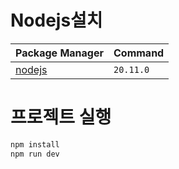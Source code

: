 # Nodejs설치
| Package Manager                                                | Command        |
|---------------------------------------------------------------|----------------|
| [nodejs](https://nodejs.org/en)                               |   `20.11.0`    |

# 프로젝트 실행
```bash
npm install
npm run dev
```

